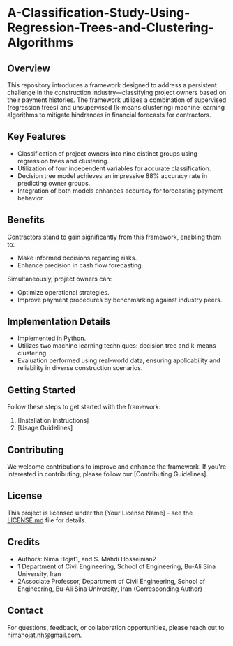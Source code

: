 # A-Classification-Study-Using-Regression-Trees-and-Clustering-Algorithms


## Overview

This repository introduces a framework designed to address a persistent challenge in the construction industry—classifying project owners based on their payment histories. The framework utilizes a combination of supervised (regression trees) and unsupervised (k-means clustering) machine learning algorithms to mitigate hindrances in financial forecasts for contractors.

## Key Features

- Classification of project owners into nine distinct groups using regression trees and clustering.
- Utilization of four independent variables for accurate classification.
- Decision tree model achieves an impressive 88% accuracy rate in predicting owner groups.
- Integration of both models enhances accuracy for forecasting payment behavior.

## Benefits

Contractors stand to gain significantly from this framework, enabling them to:

- Make informed decisions regarding risks.
- Enhance precision in cash flow forecasting.

Simultaneously, project owners can:

- Optimize operational strategies.
- Improve payment procedures by benchmarking against industry peers.

## Implementation Details

- Implemented in Python.
- Utilizes two machine learning techniques: decision tree and k-means clustering.
- Evaluation performed using real-world data, ensuring applicability and reliability in diverse construction scenarios.

## Getting Started

Follow these steps to get started with the framework:

1. [Installation Instructions]
2. [Usage Guidelines]

## Contributing

We welcome contributions to improve and enhance the framework. If you're interested in contributing, please follow our [Contributing Guidelines].

## License

This project is licensed under the [Your License Name] - see the [LICENSE.md](LICENSE.md) file for details.

## Credits

- Authors: Nima Hojat1, and S. Mahdi Hosseinian2
- 1 Department of Civil Engineering, School of Engineering, Bu-Ali Sina University, Iran
- 2Associate Professor, Department of Civil Engineering, School of Engineering, Bu-Ali Sina University, Iran (Corresponding Author)


## Contact

For questions, feedback, or collaboration opportunities, please reach out to nimahojat.nh@gmail.com.

